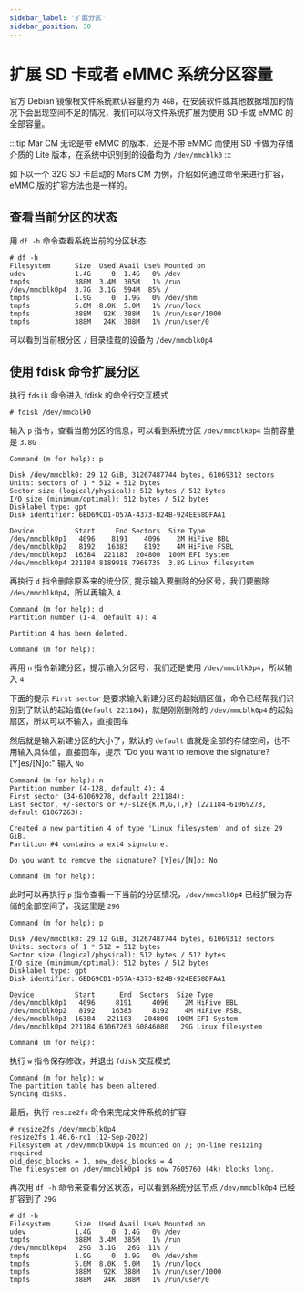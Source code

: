 ```yaml
---
sidebar_label: '扩展分区'
sidebar_position: 30
---
```


# 扩展 SD 卡或者 eMMC 系统分区容量

官方 Debian 镜像根文件系统默认容量约为 `4GB`，在安装软件或其他数据增加的情况下会出现空间不足的情况，我们可以将文件系统扩展为使用 SD 卡或 eMMC 的全部容量。

:::tip
Mar CM 无论是带 eMMC 的版本，还是不带 eMMC 而使用 SD 卡做为存储介质的 Lite 版本，在系统中识别到的设备均为 `/dev/mmcblk0`
:::

如下以一个 32G SD 卡启动的 Mars CM 为例，介绍如何通过命令来进行扩容，eMMC 版的扩容方法也是一样的。

## 查看当前分区的状态

用 `df -h` 命令查看系统当前的分区状态

```
# df -h
Filesystem      Size  Used Avail Use% Mounted on
udev            1.4G     0  1.4G   0% /dev
tmpfs           388M  3.4M  385M   1% /run
/dev/mmcblk0p4  3.7G  3.1G  594M  85% /
tmpfs           1.9G     0  1.9G   0% /dev/shm
tmpfs           5.0M  8.0K  5.0M   1% /run/lock
tmpfs           388M   92K  388M   1% /run/user/1000
tmpfs           388M   24K  388M   1% /run/user/0
```

可以看到当前根分区 `/` 目录挂载的设备为 `/dev/mmcblk0p4`

## 使用 fdisk 命令扩展分区

执行 `fdsik` 命令进入 fdisk 的命令行交互模式

```
# fdisk /dev/mmcblk0
```

输入 `p` 指令，查看当前分区的信息，可以看到系统分区 `/dev/mmcblk0p4` 当前容量是 `3.8G`

```
Command (m for help): p

Disk /dev/mmcblk0: 29.12 GiB, 31267487744 bytes, 61069312 sectors
Units: sectors of 1 * 512 = 512 bytes
Sector size (logical/physical): 512 bytes / 512 bytes
I/O size (minimum/optimal): 512 bytes / 512 bytes
Disklabel type: gpt
Disk identifier: 6ED69CD1-D57A-4373-B24B-924EE58DFAA1

Device          Start     End Sectors  Size Type
/dev/mmcblk0p1   4096    8191    4096    2M HiFive BBL
/dev/mmcblk0p2   8192   16383    8192    4M HiFive FSBL
/dev/mmcblk0p3  16384  221183  204800  100M EFI System
/dev/mmcblk0p4 221184 8189918 7968735  3.8G Linux filesystem
```

再执行 `d` 指令删除原系来的统分区, 提示输入要删除的分区号，我们要删除 `/dev/mmcblk0p4`，所以再输入 `4`

```
Command (m for help): d
Partition number (1-4, default 4): 4

Partition 4 has been deleted.

Command (m for help):
```

再用 `n` 指令新建分区，提示输入分区号，我们还是使用 `/dev/mmcblk0p4`，所以输入 `4`

下面的提示 `First sector` 是要求输入新建分区的起始扇区值，命令已经帮我们识别到了默认的起始值(`default 221184`)，就是刚刚删除的 `/dev/mmcblk0p4` 的起始扇区，所以可以不输入，直接回车

然后就是输入新建分区的大小了，默认的 `default` 值就是全部的存储空间，也不用输入具体值，直接回车，提示 "Do you want to remove the signature? [Y]es/[N]o:" 输入 `No`

```
Command (m for help): n
Partition number (4-128, default 4): 4
First sector (34-61069278, default 221184): 
Last sector, +/-sectors or +/-size{K,M,G,T,P} (221184-61069278, default 61067263): 

Created a new partition 4 of type 'Linux filesystem' and of size 29 GiB.
Partition #4 contains a ext4 signature.

Do you want to remove the signature? [Y]es/[N]o: No

Command (m for help):
```

此时可以再执行 `p` 指令查看一下当前的分区情况，`/dev/mmcblk0p4` 已经扩展为存储的全部空间了，我这里是 `29G`

```
Command (m for help): p

Disk /dev/mmcblk0: 29.12 GiB, 31267487744 bytes, 61069312 sectors
Units: sectors of 1 * 512 = 512 bytes
Sector size (logical/physical): 512 bytes / 512 bytes
I/O size (minimum/optimal): 512 bytes / 512 bytes
Disklabel type: gpt
Disk identifier: 6ED69CD1-D57A-4373-B24B-924EE58DFAA1

Device          Start      End  Sectors  Size Type
/dev/mmcblk0p1   4096     8191     4096    2M HiFive BBL
/dev/mmcblk0p2   8192    16383     8192    4M HiFive FSBL
/dev/mmcblk0p3  16384   221183   204800  100M EFI System
/dev/mmcblk0p4 221184 61067263 60846080   29G Linux filesystem

Command (m for help):
```

执行 `w` 指令保存修改，并退出 `fdisk` 交互模式

```
Command (m for help): w
The partition table has been altered.
Syncing disks.
```

最后，执行 `resize2fs` 命令来完成文件系统的扩容

```
# resize2fs /dev/mmcblk0p4 
resize2fs 1.46.6-rc1 (12-Sep-2022)
Filesystem at /dev/mmcblk0p4 is mounted on /; on-line resizing required
old_desc_blocks = 1, new_desc_blocks = 4
The filesystem on /dev/mmcblk0p4 is now 7605760 (4k) blocks long.
```

再次用 `df -h` 命令来查看分区状态，可以看到系统分区节点 `/dev/mmcblk0p4` 已经扩容到了 `29G`

```
# df -h
Filesystem      Size  Used Avail Use% Mounted on
udev            1.4G     0  1.4G   0% /dev
tmpfs           388M  3.4M  385M   1% /run
/dev/mmcblk0p4   29G  3.1G   26G  11% /
tmpfs           1.9G     0  1.9G   0% /dev/shm
tmpfs           5.0M  8.0K  5.0M   1% /run/lock
tmpfs           388M   92K  388M   1% /run/user/1000
tmpfs           388M   24K  388M   1% /run/user/0
```